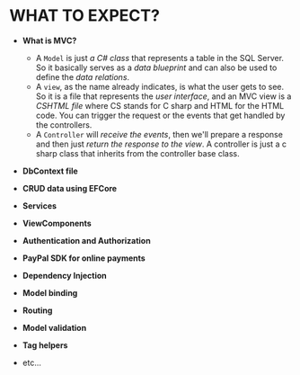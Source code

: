 # WHAT TO EXPECT?

-   **What is MVC?**

    -   A `Model` is just _a C# class_ that represents a table in the SQL Server. So it basically serves as a _data blueprint_ and can also be used to define the _data relations_.
    -   A `view`, as the name already indicates, is what the user gets to see. So it is a file that represents the _user interface_, and an MVC view is a _CSHTML file_ where CS stands for C sharp and HTML for the HTML code. You can trigger the request or the events that get handled by the controllers.
    -   A `Controller` will _receive the events_, then we'll prepare a response and then just _return the response to the view_. A controller is just a c sharp class that inherits from the controller base class.

-   **DbContext file**
-   **CRUD data using EFCore**
-   **Services**
-   **ViewComponents**
-   **Authentication and Authorization**
-   **PayPal SDK for online payments**
-   **Dependency Injection**
-   **Model binding**
-   **Routing**
-   **Model validation**
-   **Tag helpers**
-   etc...
